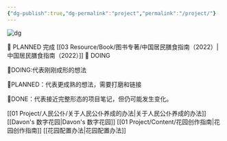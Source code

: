 ```yaml
---
{"dg-publish":true,"dg-permalink":"project","permalink":"/project/"}
---
```



![dg](https://wp.technologyreview.com/wp-content/uploads/2020/08/digital-garden_web.jpg)




🌿 PLANNED
完成 [[03 Resource/Book/图书专著/中国居民膳食指南（2022）\|中国居民膳食指南（2022）]]
🌱 DOING 



🌱DOING:代表刚刚成形的想法

🌿PLANNED：代表更成熟的想法，需要打磨和链接

🌳DONE：代表接近完整形态的项目笔记，但仍可能发生变化。

 
[[01 Project/人民公仆/关于人民公仆养成的办法\|关于人民公仆养成的办法]]
[[Davon's 数字花园\|Davon's 数字花园]]
[[01 Project/Content/花园创作指南\|花园创作指南]]
[[花园配置办法\|花园配置办法]]




